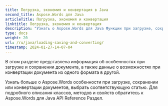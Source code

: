 ```yaml
---
title: Погрузка, экономия и конвертация в Java
second_title: Aspose.Words для Java
articleTitle: Погрузка, экономия и конвертация
linktitle: Погрузка, экономия и конвертация
description: "Узнать о Aspose.Words для Java Функции при загрузке, сохранении или преобразовании документов из одного формата в другой."
type: docs
weight: 20
url: /ru/java/loading-saving-and-converting/
timestamp: 2024-01-27-14-07-04
---
```


В этом разделе представлена информация об особенностях при загрузке и сохранении документа, а также данные о возможностях при конвертации документа из одного формата в другой.

Узнать больше о Aspose.Words особенности при загрузке, сохранении или конвертации документов, выбрать соответствующую статью. Для подробного описания классов, методов и свойств обратитесь к Aspose.Words для Java API Reference Раздел.
